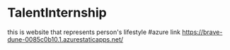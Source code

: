# TalentInternship
this is website that represents person's lifestyle
#azure link https://brave-dune-0085c0b10.1.azurestaticapps.net/
